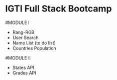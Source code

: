 # IGTI Full Stack Bootcamp

#MODULE I

- Rang-RGB
- User Search
- Name List (to do list)
- Countries Population

#MODULE II

- States API
- Grades API
